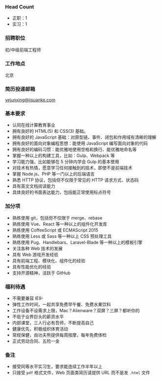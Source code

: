 ### Head Count

- 正职：1
- 实习：1

### 招聘职位
初/中级前端工程师

### 工作地点
北京

### 简历投递邮箱

yejunxing@jisuanke.com

### 基本要求
- 认同在线计算教育事业
- 拥有良好的 HTML(5) 和 CSS(3) 基础。
- 拥有良好的 JavaScript 基础：对原型链、事件、闭包和作用域有清晰的理解
- 拥有良好的面向对象编程思想：能使用 JavaScript 编写面向对象的代码
- 拥有良好的编码习惯：能优雅地使用空格和换行、能优雅地命名等
- 掌握一种以上的构建工具，比如：Gulp、Webpack 等
- 学习能力强，比如能够在 5 分钟内学会 Gulp 的基本使用
- 对技术有热情，愿意学习任何接触到的技术，即使不是前端技术
- 掌握 Node.js、PHP 等一门以上的后端语言
- 熟悉 HTTP 协议，包括但不仅限于常见的 HTTP 请求方式、状态码
- 具有英文文档阅读能力
- 具体良好的书面表达能力，包括能正常使用标点符号

### 加分项
- 熟练使用 git，包括但不仅限于 merge、rebase
- 熟练使用 Vue、React 等一种以上的组件化开发库
- 熟练使用 CoffeeScript 或 ECMAScript 2015
- 熟练使用 Less 或 Sass 等一种以上 CSS 预处理工具
- 熟练使用 Pug、Handlebars、Laravel-Blade 等一种以上的模板引擎
- 关注各种 Web 技术的发展
- 具有 Web 游戏开发经验
- 具有前端工程、模块化、组件化的经验
- 具有性能优化的经验
- 支持开源精神，活跃于 GitHub

### 福利待遇
- 不需要兼容 IE9-
- 弹性工作时间，一起共享免费早午餐、免费水果饮料
- 工作设备不设需求上限，Mac？Alienware？双屏？三屏？都听你的
- 不低于业界巨头的薪资水平
- 内部课堂，三人行必有吾师，不断提高自己
- 健康优先，积极组织体育活动
- 常规保健，由功夫熊提供每周按摩，每年免费体检
- 正式劳动合同、五险一金

### 备注

- 接受同等水平实习生，要求能连续工作半年以上
- 只接受 `pdf` 格式文件，Web 页面类简历请提供 URL 而不是发 `.html` 文件


